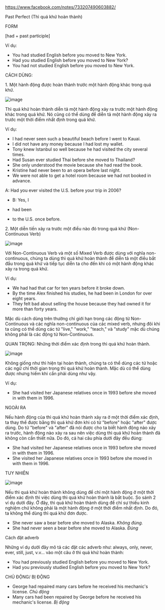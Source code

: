 https://www.facebook.com/notes/733207490603882/

Past Perfect (Thì quá khứ hoàn thành)

FORM

[had + past participle]

Ví dụ:

-   You had studied English before you moved to New York.
-   Had you studied English before you moved to New York?
-   You had not studied English before you moved to New York.

CÁCH DÙNG:

1\. Một hành động được hoàn thành trước một hành động khác trong quá khứ.

![image](https://scontent.fhan17-1.fna.fbcdn.net/v/t39.30808-6/453973176_8008512002563195_2847840519794567219_n.jpg?_nc_cat=103&ccb=1-7&_nc_sid=350b3d&_nc_ohc=ZUrG2jyFfb4Q7kNvgHZW8eS&_nc_zt=23&_nc_ht=scontent.fhan17-1.fna&_nc_gid=AT_6FzCmwitqkC6alU_Vurd&oh=00_AYAr424-5DEpucl2mEUzNWDRXdxFtpS6YXhtusE8Cc9GsQ&oe=6761C634)

Thì quá khứ hoàn thành diễn tả một hành động xảy ra trước một hành động khác trong quá khứ. Nó cũng có thể dùng để diễn tả một hành động xảy ra trước một thời điểm nhất định trong quá khứ. 

Ví dụ:

-   I had never seen such a beautiful beach before I went to Kauai.
-   I did not have any money because I had lost my wallet.
-   Tony knew Istanbul so well because he had visited the city several times.
-   Had Susan ever studied Thai before she moved to Thailand?
-   She only understood the movie because she had read the book.
-   Kristine had never been to an opera before last night.
-   We were not able to get a hotel room because we had not booked in advance.

A: Had you ever visited the U.S. before your trip in 2006?

-   B: Yes, I

-   had been

-   to the U.S. once before.

2\. Một diễn tiến xảy ra trước một điều nào đó trong quá khứ (Non-Continuous Verb)

![image](https://scontent.fhan17-1.fna.fbcdn.net/v/t39.30808-6/454193628_8008511979229864_2157097502542084085_n.jpg?_nc_cat=100&ccb=1-7&_nc_sid=350b3d&_nc_ohc=B8D_2N44E_IQ7kNvgHutJIT&_nc_zt=23&_nc_ht=scontent.fhan17-1.fna&_nc_gid=AT_6FzCmwitqkC6alU_Vurd&oh=00_AYDRNrIkH_VzvErfTEeJxGkoECwVJb9wp_e6Ly3tA0lZaQ&oe=6761C9F3)

Với Non-Continuous Verb và một số Mixed Verb được dùng với nghĩa non-continuous, chúng ta dùng thì quá khứ hoàn thành để diễn tả một điều bắt đầu trong quá khứ và tiếp tục diễn ta cho đến khi có một hành động khác xảy ra trong quá khứ.

Ví dụ:

-   We had had that car for ten years before it broke down.
-   By the time Alex finished his studies, he had been in London for over eight years.
-   They felt bad about selling the house because they had owned it for more than forty years.

Mặc dù cách dùng trên thường chỉ giới hạn trong các động từ Non-Continuous và các nghĩa non-continuous của các mixed verb, nhưng đôi khi ta cũng có thể dùng các từ "live," "work," "teach," và "study" mặc dù chúng không phải là các động từ Non-Continuous.

QUAN TRỌNG: Những thời điểm xác định trong thì quá khứ hoàn thành.

![image](https://scontent.fhan17-1.fna.fbcdn.net/v/t39.30808-6/454232624_8008512005896528_2990719381343532110_n.jpg?_nc_cat=102&ccb=1-7&_nc_sid=350b3d&_nc_ohc=hY7z4J3vq84Q7kNvgE-8132&_nc_zt=23&_nc_ht=scontent.fhan17-1.fna&_nc_gid=AT_6FzCmwitqkC6alU_Vurd&oh=00_AYBuheSek_eYYRWdA2bZgTVMNJ8jbw8vRZOIYRnFfBTmtg&oe=6761A21E)

Không giống như thì hiện tại hoàn thành, chúng ta có thể dùng các từ hoặc các ngữ chỉ thời gian trong thì quá khứ hoàn thành. Mặc dù có thể dùng được nhưng hiếm khi cần phải dùng như vậy. 

Ví dụ:

-   She had visited her Japanese relatives once in 1993 before she moved in with them in 1996.

NGOÀI RA

Nếu hành động của thì quá khứ hoàn thành xảy ra ở một thời điểm xác định, ta thay thế được bằng thì quá khứ đơn khi có từ "before" hoặc "after" được dùng. Do từ "before" và "after" đã nói được cho ta biết hành động nào xảy ra trước, hành động nào xảy ra sau nên việc dùng thì quá khứ hoàn thành đã không còn cần thiết nữa. Do đó, cả hai câu phía dưới đây đều đúng:

-   She had visited her Japanese relatives once in 1993 before she moved in with them in 1996.
-   She visited her Japanese relatives once in 1993 before she moved in with them in 1996.

TUY NHIÊN

![image](https://scontent.fhan17-1.fna.fbcdn.net/v/t39.30808-6/454207908_8008511999229862_26624517056439759_n.jpg?_nc_cat=106&ccb=1-7&_nc_sid=350b3d&_nc_ohc=5M8cojkLNEMQ7kNvgH6QYJh&_nc_zt=23&_nc_ht=scontent.fhan17-1.fna&_nc_gid=AT_6FzCmwitqkC6alU_Vurd&oh=00_AYD2D3xLhVHZ-u52aJQnOMLE7B2kxQIQZfmgsTK0ZLHYkA&oe=6761C4C3)

Nếu thì quá khứ hoàn thành không dùng để chỉ một hành động ở một thời điểm xác định thì việc dùng thì quá khứ hoàn thành là bắt buộc. So sánh 2 ví dụ dưới đây. Ở đây, thì quá khứ hoàn thành dùng để chỉ sự thiếu kinh nghiệm chứ không phải là một hành động ở một thời điểm nhất định. Do đó, ta không thể dùng thì quá khứ đơn được.

-   She never saw a bear before she moved to Alaska. *Không đúng.*
-   She had never seen a bear before she moved to Alaska. *Đúng*

Cách đặt adverb

Những ví dụ dưới đây mô tả các đặt các adverb như: always, only, never, ever, still, just, v.v... vào một câu ở thì quá khứ hoàn thành:

-   You had previously studied English before you moved to New York.
-   Had you previously studied English before you moved to New York?

CHỦ ĐỘNG/ BỊ ĐỘNG

-   George had repaired many cars before he received his mechanic's license. *Chủ động*
-   Many cars had been repaired by George before he received his mechanic's license. *Bị động*